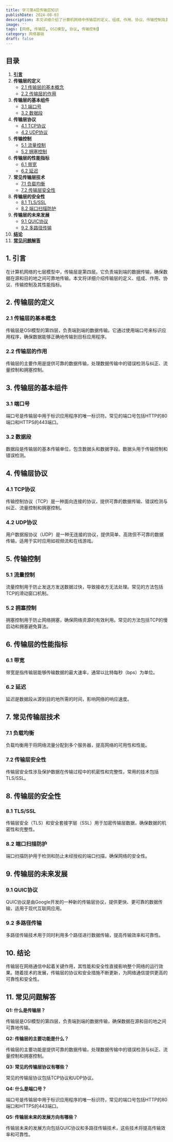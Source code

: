 ```yaml
---
title: 学习第4层传输层知识
publishDate: 2024-08-03
description: 本文详细介绍了计算机网络中传输层的定义、组成、作用、协议、传输控制及其性能指标。
image: ''
tags: [网络, 传输层, OSI模型, 协议, 传输控制]
category: 网络基础
draft: false
---
```



## 目录
1. [**引言**](#1-引言)
2. **传输层的定义**
   - [2.1 传输层的基本概念](#21-传输层的基本概念)
   - [2.2 传输层的作用](#22-传输层的作用)
3. **传输层的基本组件**
   - [3.1 端口号](#31-端口号)
   - [3.2 数据段](#32-数据段)
4. **传输层协议**
   - [4.1 TCP协议](#41-tcp协议)
   - [4.2 UDP协议](#42-udp协议)
5. **传输控制**
   - [5.1 流量控制](#51-流量控制)
   - [5.2 拥塞控制](#52-拥塞控制)
6. **传输层的性能指标**
   - [6.1 带宽](#61-带宽)
   - [6.2 延迟](#62-延迟)
7. **常见传输层技术**
   - [7.1 负载均衡](#71-负载均衡)
   - [7.2 传输层安全性](#72-传输层安全性)
8. **传输层的安全性**
   - [8.1 TLS/SSL](#81-tlsssl)
   - [8.2 端口扫描防护](#82-端口扫描防护)
9. **传输层的未来发展**
   - [9.1 QUIC协议](#91-quic协议)
   - [9.2 多路径传输](#92-多路径传输)
10. [**结论**](#10-结论)
11. [**常见问题解答**](#11-常见问题解答)

## 1. 引言

在计算机网络的七层模型中，传输层是第四层。它负责端到端的数据传输，确保数据在源和目的地之间可靠地传输。本文将详细介绍传输层的定义、组成、作用、协议、传输控制及其性能指标。

## 2. 传输层的定义

### 2.1 传输层的基本概念

传输层是OSI模型的第四层，负责端到端的数据传输。它通过使用端口号来标识应用程序，确保数据能够正确地传输到目标应用程序。

### 2.2 传输层的作用

传输层的主要作用是提供可靠的数据传输，处理数据传输中的错误检测与纠正、流量控制和拥塞控制。

## 3. 传输层的基本组件

### 3.1 端口号

端口号是传输层中用于标识应用程序的唯一标识符。常见的端口号包括HTTP的80端口和HTTPS的443端口。

### 3.2 数据段

数据段是传输层的基本传输单位，包含数据头和数据字段。数据头用于传输控制和错误检测。

## 4. 传输层协议

### 4.1 TCP协议

传输控制协议（TCP）是一种面向连接的协议，提供可靠的数据传输、错误检测与纠正、流量控制和拥塞控制。

### 4.2 UDP协议

用户数据报协议（UDP）是一种无连接的协议，提供简单、高效但不可靠的数据传输，适用于实时应用如视频流和在线游戏。

## 5. 传输控制

### 5.1 流量控制

流量控制用于防止发送方发送数据过快，导致接收方无法处理。常见的方法包括TCP的滑动窗口机制。

### 5.2 拥塞控制

拥塞控制用于防止网络拥塞，确保网络资源的有效利用。常见的方法包括TCP的慢启动和拥塞避免算法。

## 6. 传输层的性能指标

### 6.1 带宽

带宽是指传输层能够传输数据的最大速率，通常以比特每秒（bps）为单位。

### 6.2 延迟

延迟是数据段从源到目的地所需的时间，影响网络的响应速度。

## 7. 常见传输层技术

### 7.1 负载均衡

负载均衡用于将网络流量分配到多个服务器，提高网络的可用性和性能。

### 7.2 传输层安全性

传输层安全性涉及保护数据在传输过程中的机密性和完整性，常用的技术包括TLS/SSL。

## 8. 传输层的安全性

### 8.1 TLS/SSL

传输层安全（TLS）和安全套接字层（SSL）用于加密传输层数据，确保数据的机密性和完整性。

### 8.2 端口扫描防护

端口扫描防护用于检测和防止未经授权的端口扫描，确保网络的安全性。

## 9. 传输层的未来发展

### 9.1 QUIC协议

QUIC协议是由Google开发的一种新的传输层协议，提供更快、更可靠的数据传输，适用于现代互联网应用。

### 9.2 多路径传输

多路径传输技术用于同时利用多个路径进行数据传输，提高传输效率和可靠性。

## 10. 结论

传输层在网络通信中起着关键作用，其性能和安全性直接影响整个网络的运行效果。随着技术的发展，传输层的协议和安全措施不断更新，为网络通信提供更高的可靠性和安全性。

## 11. 常见问题解答

**Q1: 什么是传输层？**

传输层是OSI模型的第四层，负责端到端的数据传输，确保数据在源和目的地之间可靠地传输。

**Q2: 传输层的主要功能是什么？**

传输层的主要功能是提供可靠的数据传输，处理数据传输中的错误检测与纠正、流量控制和拥塞控制。

**Q3: 常见的传输层协议有哪些？**

常见的传输层协议包括TCP协议和UDP协议。

**Q4: 什么是端口号？**

端口号是传输层中用于标识应用程序的唯一标识符，常见的端口号包括HTTP的80端口和HTTPS的443端口。

**Q5: 传输层未来的发展方向有哪些？**

传输层未来的发展方向包括QUIC协议和多路径传输技术，这些技术将提高传输效率和可靠性。